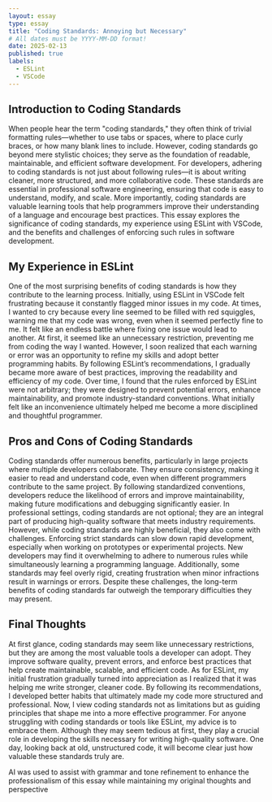```yaml
---
layout: essay
type: essay
title: "Coding Standards: Annoying but Necessary"
# All dates must be YYYY-MM-DD format!
date: 2025-02-13
published: true
labels:
  - ESLint
  - VSCode
---
```


## Introduction to Coding Standards

When people hear the term "coding standards," they often think of trivial formatting rules—whether to use tabs or spaces, where to place curly braces, or how many blank lines to include. However, coding standards go beyond mere stylistic choices; they serve as the foundation of readable, maintainable, and efficient software development. For developers, adhering to coding standards is not just about following rules—it is about writing cleaner, more structured, and more collaborative code. These standards are essential in professional software engineering, ensuring that code is easy to understand, modify, and scale. More importantly, coding standards are valuable learning tools that help programmers improve their understanding of a language and encourage best practices. This essay explores the significance of coding standards, my experience using ESLint with VSCode, and the benefits and challenges of enforcing such rules in software development. 

## My Experience in ESLint

One of the most surprising benefits of coding standards is how they contribute to the learning process. Initially, using ESLint in VSCode felt frustrating because it constantly flagged minor issues in my code. At times, I wanted to cry because every line seemed to be filled with red squiggles, warning me that my code was wrong, even when it seemed perfectly fine to me. It felt like an endless battle where fixing one issue would lead to another. At first, it seemed like an unnecessary restriction, preventing me from coding the way I wanted. However, I soon realized that each warning or error was an opportunity to refine my skills and adopt better programming habits. By following ESLint’s recommendations, I gradually became more aware of best practices, improving the readability and efficiency of my code. Over time, I found that the rules enforced by ESLint were not arbitrary; they were designed to prevent potential errors, enhance maintainability, and promote industry-standard conventions. What initially felt like an inconvenience ultimately helped me become a more disciplined and thoughtful programmer.


## Pros and Cons of Coding Standards

Coding standards offer numerous benefits, particularly in large projects where multiple developers collaborate. They ensure consistency, making it easier to read and understand code, even when different programmers contribute to the same project. By following standardized conventions, developers reduce the likelihood of errors and improve maintainability, making future modifications and debugging significantly easier. In professional settings, coding standards are not optional; they are an integral part of producing high-quality software that meets industry requirements. However, while coding standards are highly beneficial, they also come with challenges. Enforcing strict standards can slow down rapid development, especially when working on prototypes or experimental projects. New developers may find it overwhelming to adhere to numerous rules while simultaneously learning a programming language. Additionally, some standards may feel overly rigid, creating frustration when minor infractions result in warnings or errors. Despite these challenges, the long-term benefits of coding standards far outweigh the temporary difficulties they may present.

## Final Thoughts

At first glance, coding standards may seem like unnecessary restrictions, but they are among the most valuable tools a developer can adopt. They improve software quality, prevent errors, and enforce best practices that help create maintainable, scalable, and efficient code. As for ESLint, my initial frustration gradually turned into appreciation as I realized that it was helping me write stronger, cleaner code. By following its recommendations, I developed better habits that ultimately made my code more structured and professional. Now, I view coding standards not as limitations but as guiding principles that shape me into a more effective programmer. For anyone struggling with coding standards or tools like ESLint, my advice is to embrace them. Although they may seem tedious at first, they play a crucial role in developing the skills necessary for writing high-quality software. One day, looking back at old, unstructured code, it will become clear just how valuable these standards truly are.

AI was used to assist with grammar and tone refinement to enhance the professionalism of this essay while maintaining my original thoughts and perspective
